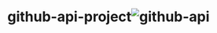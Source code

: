 # github-api-project![github-api](https://user-images.githubusercontent.com/89727028/178103182-5633c5c1-91ef-48fa-8d8f-d166387a9e35.png)
